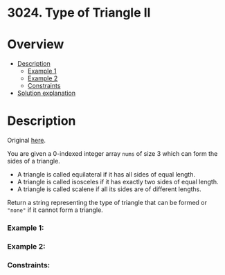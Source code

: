 # 3024. Type of Triangle II

# Overview
- [Description](#description)
  - [Example 1](#example-1)
  - [Example 2](#example-2)
  - [Constraints](#constraints)
- [Solution explanation](#solution-explanation)

# Description
Original [here](https://leetcode.com/problems/type-of-triangle-ii/).

You are given a 0-indexed integer array `nums` of size 3 which can form the sides of a triangle.

- A triangle is called equilateral if it has all sides of equal length.
- A triangle is called isosceles if it has exactly two sides of equal length.
- A triangle is called scalene if all its sides are of different lengths.

Return a string representing the type of triangle that can be formed or `"none"` if it cannot form a triangle.

### Example 1:


### Example 2:



### Constraints:
